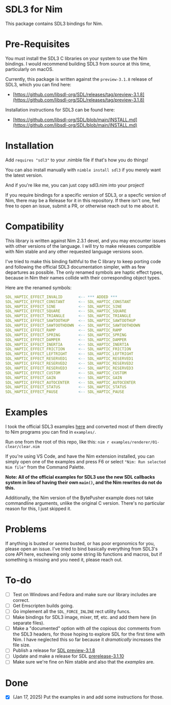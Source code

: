 # SDL3 for Nim

This package contains SDL3 bindings for Nim.


# Pre-Requisites

You must install the SDL3 C libraries on your system to use the Nim bindings.
I would recommend building SDL3 from source at this time, particularly on macOS.

Currently, this package is written against the `preview-3.1.8` release of SDL3,
which you can find here:

- [https://github.com/libsdl-org/SDL/releases/tag/preview-3.1.8](https://github.com/libsdl-org/SDL/releases/tag/preview-3.1.8)

Installation instructions for SDL3 can be found here:

- [https://github.com/libsdl-org/SDL/blob/main/INSTALL.md](https://github.com/libsdl-org/SDL/blob/main/INSTALL.md)


# Installation

Add `requires "sdl3"` to your .nimble file if that's how you do things!

You can also install manually with `nimble install sdl3` if you merely want the latest version.

And if you're like me, you can just copy sdl3.nim into your project!

If you require bindings for a specific version of SDL3, or a specfic version of
Nim, there may be a Release for it in this repository. If there isn't one, feel
free to open an issue, submit a PR, or otherwise reach out to me about it.


# Compatibility

This library is written against Nim 2.3.1 devel, and you may encounter issues
with other versions of the language. I will try to make releases compatible with
Nim stable and any other requested language versions soon.

I've tried to make this binding faithful to the C library to keep porting code
and following the official SDL3 documentation simpler, with as few departures as
possible. The only renamed symbols are haptic effect types, because in Nim their
names collide with their corresponding object types.

Here are the renamed symbols:

```nim
SDL_HAPTIC_EFFECT_INVALID       <-- *** ADDED ***
SDL_HAPTIC_EFFECT_CONSTANT      <-- SDL_HAPTIC_CONSTANT
SDL_HAPTIC_EFFECT_SINE          <-- SDL_HAPTIC_SINE
SDL_HAPTIC_EFFECT_SQUARE        <-- SDL_HAPTIC_SQUARE
SDL_HAPTIC_EFFECT_TRIANGLE      <-- SDL_HAPTIC_TRIANGLE
SDL_HAPTIC_EFFECT_SAWTOOTHUP    <-- SDL_HAPTIC_SAWTOOTHUP
SDL_HAPTIC_EFFECT_SAWTOOTHDOWN  <-- SDL_HAPTIC_SAWTOOTHDOWN
SDL_HAPTIC_EFFECT_RAMP          <-- SDL_HAPTIC_RAMP
SDL_HAPTIC_EFFECT_SPRING        <-- SDL_HAPTIC_SPRING
SDL_HAPTIC_EFFECT_DAMPER        <-- SDL_HAPTIC_DAMPER
SDL_HAPTIC_EFFECT_INERTIA       <-- SDL_HAPTIC_INERTIA
SDL_HAPTIC_EFFECT_FRICTION      <-- SDL_HAPTIC_FRICTION
SDL_HAPTIC_EFFECT_LEFTRIGHT     <-- SDL_HAPTIC_LEFTRIGHT
SDL_HAPTIC_EFFECT_RESERVED1     <-- SDL_HAPTIC_RESERVED1
SDL_HAPTIC_EFFECT_RESERVED2     <-- SDL_HAPTIC_RESERVED2
SDL_HAPTIC_EFFECT_RESERVED3     <-- SDL_HAPTIC_RESERVED3
SDL_HAPTIC_EFFECT_CUSTOM        <-- SDL_HAPTIC_CUSTOM
SDL_HAPTIC_EFFECT_GAIN          <-- SDL_HAPTIC_GAIN
SDL_HAPTIC_EFFECT_AUTOCENTER    <-- SDL_HAPTIC_AUTOCENTER
SDL_HAPTIC_EFFECT_STATUS        <-- SDL_HAPTIC_STATUS
SDL_HAPTIC_EFFECT_PAUSE         <-- SDL_HAPTIC_PAUSE
```


# Examples

I took the official SDL3 examples [here](https://examples.libsdl.org/SDL3/) and
converted most of them directly to Nim programs you can find in `examples/`.

Run one from the root of this repo, like this: `nim r examples/renderer/01-clear/clear.nim`

If you're using VS Code, and have the Nim extension installed, you can simply
open one of the examples and press F6 or select `"Nim: Run selected Nim file"`
from the Command Palette.

**Note: All of the official examples for SDL3 use the new SDL callbacks system in
lieu of having their own `main()`, and the Nim rewrites do not do this.**

Additionally, the Nim version of the BytePusher example does not take commandline
arguments, unlike the original C version. There's no particular reason for this,
I just skipped it.


# Problems

If anything is busted or _seems_ busted, or has poor ergonomics for you, please
open an issue. I've tried to bind basically everything from SDL3's core API here,
eschewing only some string lib functions and macros, but if something is missing
and you need it, please reach out.


# To-do

- [ ] Test on Windows and Fedora and make sure our library includes are correct.
- [ ] Get Emscripten builds going.
- [ ] Go implement all the `SDL_FORCE_INLINE` rect utility funcs.
- [ ] Make bindings for SDL3 image, mixer, ttf, etc. and add them here (in separate files).
- [ ] Make a "documented" option with _all_ the copious doc comments from the
      SDL3 headers, for those hoping to explore SDL for the first time with Nim.
      I have neglected this so far because it _dramatically_ increases the file
      size.
- [ ] Publish a release for [SDL preview-3.1.8](https://github.com/libsdl-org/SDL/releases/tag/preview-3.1.8)
- [ ] Update and make a release for SDL [prerelease-3.1.10](https://github.com/libsdl-org/SDL/releases/tag/prerelease-3.1.10)
- [ ] Make sure we're fine on Nim stable and also that the _examples_ are.

# Done

- [x] (Jan 17, 2025) Put the examples in and add some instructions for those.
